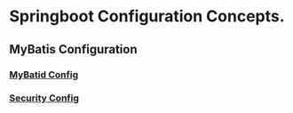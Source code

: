 # Springboot Configuration Concepts.

## MyBatis Configuration

### <a href="https://github.com/Red-stevo/springbootNotes/blob/main/Configurations/mybatisConfiguration.md">MyBatid Config</a>
### <a href="https://github.com/Red-stevo/springbootNotes/blob/main/Configurations/SpringSecurity.md">Security Config</a>
